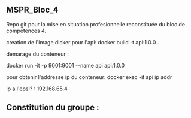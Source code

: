 ## MSPR_Bloc_4
Repo git pour la mise en situation profesionnelle reconstituée du bloc de compétences 4.

creation de l'image dicker pour l'api:
docker build -t api:1.0.0 . 

demarage du conteneur : 
<!-- docker run -it --net=host --name api api:1.0.0 -->
docker run -it -p 9001:9001 --name api api:1.0.0

<!-- docker run --detach --publish 8080:80 --name api api:1.0.0 -->

<!-- docker run --detach --publish 8081 --name api api:1.0.0 -->


pour obtenir l'addresse ip du conteneur:
docker exec -it api ip addr 

ip a l'epsi? : 192.168.65.4

## Constitution du groupe :
